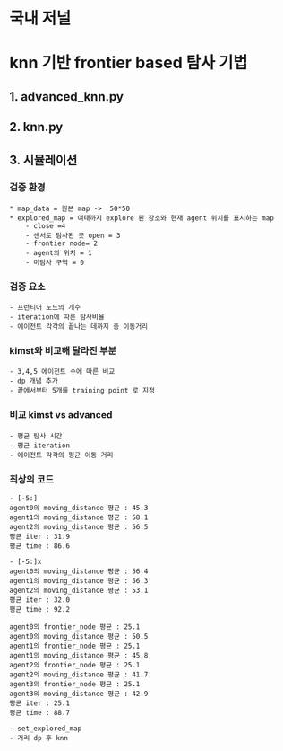# 국내 저널 

# knn 기반 frontier based 탐사 기법

## 1. advanced_knn.py


## 2. knn.py

## 
## 3. 시뮬레이션


### 검증 환경
    * map_data = 원본 map ->  50*50
    * explored_map = 여태까지 explore 된 장소와 현재 agent 위치를 표시하는 map
        - close =4
        - 센서로 탐사된 곳 open = 3
        - frontier node= 2
        - agent의 위치 = 1
        - 미탐사 구역 = 0
### 검증 요소
    - 프런티어 노드의 개수
    - iteration에 따른 탐사비율
    - 에이전트 각각의 끝나는 데까지 총 이동거리


### kimst와 비교해 달라진 부분
    - 3,4,5 에이전트 수에 따른 비교
    - dp 개념 추가
    - 끝에서부터 5개를 training point 로 지정
 
### 비교 kimst vs advanced
    - 평균 탐사 시간
    - 평균 iteration 
    - 에이전트 각각의 평균 이동 거리

### 최상의 코드
    - [-5:] 
    agent0의 moving_distance 평균 : 45.3
    agent1의 moving_distance 평균 : 58.1
    agent2의 moving_distance 평균 : 56.5
    평균 iter : 31.9
    평균 time : 86.6

    - [-5:]x
    agent0의 moving_distance 평균 : 56.4
    agent1의 moving_distance 평균 : 56.3
    agent2의 moving_distance 평균 : 53.1   
    평균 iter : 32.0
    평균 time : 92.2

    agent0의 frontier_node 평균 : 25.1
    agent0의 moving_distance 평균 : 50.5
    agent1의 frontier_node 평균 : 25.1
    agent1의 moving_distance 평균 : 45.8
    agent2의 frontier_node 평균 : 25.1
    agent2의 moving_distance 평균 : 41.7
    agent3의 frontier_node 평균 : 25.1
    agent3의 moving_distance 평균 : 42.9
    평균 iter : 25.1
    평균 time : 88.7

    - set_explored_map
    - 거리 dp 후 knn
